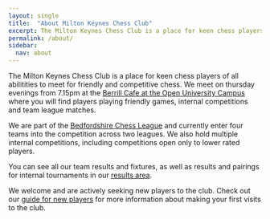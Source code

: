 ```yaml
---
layout: single
title:  "About Milton Keynes Chess Club"
excerpt: The Milton Keynes Chess Club is a place for keen chess players of all abilitities to meet for friendly and competitive chess.
permalink: /about/
sidebar:
  nav: about
---
```


The Milton Keynes Chess Club is a place for keen chess players of all abilitities to meet for friendly and competitive chess. We meet on thursday evenings from 7.15pm at the [Berrill Cafe at the Open University Campus](/about/location.html) where you will find players playing friendly games, internal competitions and team league matches.

We are part of the [Bedfordshire Chess League](https://lms.englishchess.org.uk/lms/organisation/308) and currently enter four teams into the competition across two leagues. We also hold multiple internal competitions, including competitions open only to lower rated players.

You can see all our team results and fixtures, as well as results and pairings for internal tournaments in our [results area](/results/).

We welcome and are actively seeking new players to the club. Check out our [guide for new players](/about/new-players.html) for more information about making your first visits to the club.
